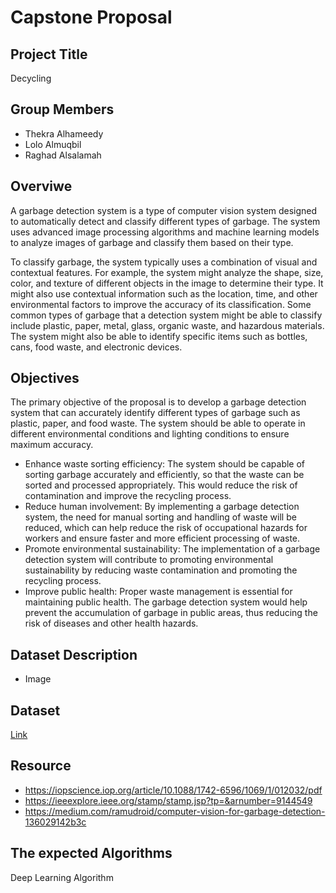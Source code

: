 # Capstone Proposal

## Project Title
Decycling
## Group Members
- Thekra Alhameedy
- Lolo Almuqbil
- Raghad Alsalamah
## Overviwe 
A garbage detection system is a type of computer vision system designed to automatically detect and classify different types of garbage. The system uses advanced image processing algorithms and machine learning models to analyze images of garbage and classify them based on their type.

To classify garbage, the system typically uses a combination of visual and contextual features. For example, the system might analyze the shape, size, color, and texture of different objects in the image to determine their type. It might also use contextual information such as the location, time, and other environmental factors to improve the accuracy of its classification.
Some common types of garbage that a detection system might be able to classify include plastic, paper, metal, glass, organic waste, and hazardous materials. The system might also be able to identify specific items such as bottles, cans, food waste, and electronic devices.

## Objectives
 The primary objective of the proposal is to develop a garbage detection system that can accurately identify different types of garbage such as plastic, paper, and food waste. The system should be able to operate in different environmental conditions and lighting conditions to ensure maximum accuracy.
- Enhance waste sorting efficiency: The system should be capable of sorting garbage accurately and efficiently, so that the waste can be sorted and processed appropriately. This would reduce the risk of contamination and improve the recycling process.
- Reduce human involvement: By implementing a garbage detection system, the need for manual sorting and handling of waste will be reduced, which can help reduce the risk of occupational hazards for workers and ensure faster and more efficient processing of waste.
- Promote environmental sustainability: The implementation of a garbage detection system will contribute to promoting environmental sustainability by reducing waste contamination and promoting the recycling process.
- Improve public health: Proper waste management is essential for maintaining public health. The garbage detection system would help prevent the accumulation of garbage in public areas, thus reducing the risk of diseases and other health hazards.


## Dataset Description
- Image

## Dataset
[Link](https://www.kaggle.com/datasets/mostafaabla/garbage-classification)

## Resource
- https://iopscience.iop.org/article/10.1088/1742-6596/1069/1/012032/pdf
- https://ieeexplore.ieee.org/stamp/stamp.jsp?tp=&arnumber=9144549
- https://medium.com/ramudroid/computer-vision-for-garbage-detection-136029142b3c

## The expected Algorithms
Deep Learning Algorithm


